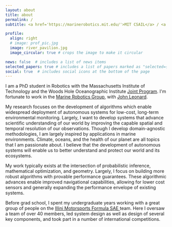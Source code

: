 ```yaml
---
layout: about
title: about
permalink: /
subtitle: <a href='https://marinerobotics.mit.edu/'>MIT CSAIL</a> / <a href='https://www.whoi.edu/'>WHOI</a>

profile:
  align: right
  # image: prof_pic.jpg
  image: river_pavilion.jpg
  image_circular: true # crops the image to make it circular

news: false  # includes a list of news items
selected_papers: true # includes a list of papers marked as "selected={true}"
social: true  # includes social icons at the bottom of the page
---
```


I am a PhD student in Robotics with the Massachusetts Institute of Technology
and the Woods Hole Oceanographic Institute <a href="https://mit.whoi.edu/">
Joint Program</a>. I'm fortunate to work in the <a
href="http://marinerobotics.mit.edu"> Marine Robotics Group</a>, with <a
href="https://meche.mit.edu/people/faculty/JLEONARD@MIT.EDU"> John
Leonard</a>.

My research focuses on the development of algorithms which enable widespread
deployment of autonomous systems for low-cost, long-term environmental
monitoring. Largely, I want to develop systems that advance scientific
understanding of our world by improving the capable spatial and temporal
resolution of our observations. Though I develop domain-agnostic methodologies,
I am largely inspired by applications in marine environments. Climate, oceans,
and the health of our planet are all topics that I am
passionate about. I believe that the development of autonomous systems will
enable us to better understand and protect our world and its ecosystems.

My work typically exists at the intersection of probabilistic inference,
mathematical optimization, and geometry. Largely, I focus on building
more robust algorithms with provable performance guarantees. These algorithmic
advances enable improved navigational capabilities, allowing for lower cost
sensors and generally expanding the performance envelope of existing systems.

Before grad school, I spent my undergraduate years working with a great group of
people on the <a href="https://motorsports.illinois.edu/"> Illini Motorsports
Formula SAE </a> team. Here I oversaw a team of over 40 members, led system
design as well as design of several key components, and took part in a number of
international competitions.
